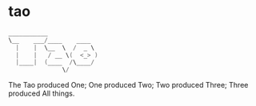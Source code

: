 # tao
``` go
___________              
\__    ___/____    ____  
  |    |  \__  \  /  _ \ 
  |    |   / __ \(  <_> )
  |____|  (____  /\____/ 
               \/

```
The Tao produced One; One produced Two; Two produced Three; Three produced All things.
